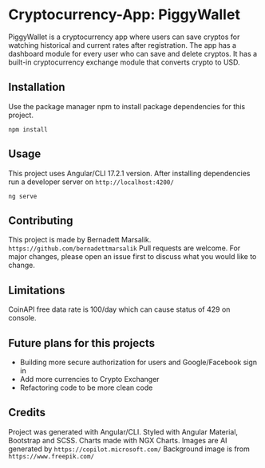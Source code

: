 # Cryptocurrency-App: PiggyWallet

PiggyWallet is a cryptocurrency app where users can save cryptos for watching historical and current rates after registration.
The app has a dashboard module for every user who can save and delete cryptos.
It has a built-in cryptocurrency exchange module that converts crypto to USD.

## Installation

Use the package manager npm to install package dependencies for this project.

```
npm install
```

## Usage

This project uses Angular/CLI 17.2.1 version.
After installing dependencies run a developer server on `http://localhost:4200/`

```
ng serve

```

## Contributing

This project is made by Bernadett Marsalik. `https://github.com/bernadettmarsalik`
Pull requests are welcome. For major changes, please open an issue first
to discuss what you would like to change.

## Limitations

CoinAPI free data rate is 100/day which can cause status of 429 on console.

## Future plans for this projects

- Building more secure authorization for users and Google/Facebook sign in
- Add more currencies to Crypto Exchanger
- Refactoring code to be more clean code

## Credits

Project was generated with Angular/CLI.
Styled with Angular Material, Bootstrap and SCSS.
Charts made with NGX Charts.
Images are AI generated by `https://copilot.microsoft.com/`
Background image is from `https://www.freepik.com/`
